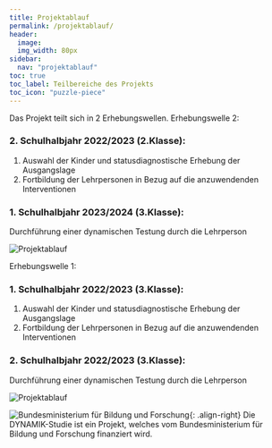 ```yaml
---
title: Projektablauf
permalink: /projektablauf/
header:
  image: 
  img_width: 80px
sidebar:
  nav: "projektablauf"
toc: true
toc_label: Teilbereiche des Projekts
toc_icon: "puzzle-piece"
---
```

Das Projekt teilt sich in 2 Erhebungswellen.
Erhebungswelle 2:
### 2. Schulhalbjahr 2022/2023 (2.Klasse): 
1. Auswahl der Kinder und statusdiagnostische Erhebung der Ausgangslage
2. Fortbildung der Lehrpersonen in Bezug auf die anzuwendenden Interventionen

### 1. Schulhalbjahr 2023/2024 (3.Klasse): 
Durchführung einer dynamischen Testung durch die Lehrperson

![Projektablauf](https://jazznbass.github.io//dynamik-homepage/assets/images/2022_08_09_Dyn_Zeitplan.png)
 

Erhebungswelle 1:
### 1. Schulhalbjahr 2022/2023 (3.Klasse): 
1. Auswahl der Kinder und statusdiagnostische Erhebung der Ausgangslage
2. Fortbildung der Lehrpersonen in Bezug auf die anzuwendenden Interventionen

### 2. Schulhalbjahr 2022/2023 (3.Klasse):
Durchführung einer dynamischen Testung durch die Lehrperson

![Projektablauf](https://jazznbass.github.io//dynamik-homepage/assets/images/2022_08_09_Dyn_Zeitplan.png)
 
![Bundesministerium für Bildung und Forschung](https://jazznbass.github.io//dynamik-homepage/assets/images/logos/BmBF-Logo_kleiner_50.jpg){: .align-right}
Die DYNAMIK-Studie ist ein Projekt, welches vom Bundesministerium für Bildung und Forschung finanziert wird.
